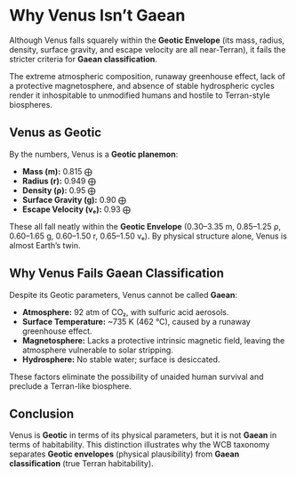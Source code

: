 # Why Venus Isn’t Gaean

Although Venus falls squarely within the **Geotic Envelope** (its mass, radius, density, surface gravity, and escape velocity are all near-Terran), it fails the stricter criteria for **Gaean classification**. 

The extreme atmospheric composition, runaway greenhouse effect, lack of a protective magnetosphere, and absence of stable hydrospheric cycles render it inhospitable to unmodified humans and hostile to Terran-style biospheres.

## Venus as Geotic

By the numbers, Venus is a **Geotic planemon**: 

- **Mass (m):** 0.815 ⨁ 
- **Radius (r):** 0.949 ⨁ 
- **Density (ρ):** 0.95 ⨁ 
- **Surface Gravity (g):** 0.90 ⨁ 
- **Escape Velocity (vₑ):** 0.93 ⨁ 

These all fall neatly within the **Geotic Envelope** (0.30–3.35 m, 0.85–1.25 ρ, 0.60–1.65 g, 0.60–1.50 r, 0.65–1.50 vₑ). 
By physical structure alone, Venus is almost Earth’s twin.

## Why Venus Fails Gaean Classification

Despite its Geotic parameters, Venus cannot be called **Gaean**: 

- **Atmosphere:** 92 atm of CO₂, with sulfuric acid aerosols. 
- **Surface Temperature:** ~735 K (462 °C), caused by a runaway greenhouse effect. 
- **Magnetosphere:** Lacks a protective intrinsic magnetic field, leaving the atmosphere vulnerable to solar stripping. 
- **Hydrosphere:** No stable water; surface is desiccated. 

These factors eliminate the possibility of unaided human survival and preclude a Terran-like biosphere.

## Conclusion

Venus is **Geotic** in terms of its physical parameters, but it is not **Gaean** in terms of habitability. 
This distinction illustrates why the WCB taxonomy separates **Geotic envelopes** (physical plausibility) from **Gaean classification** (true Terran habitability).